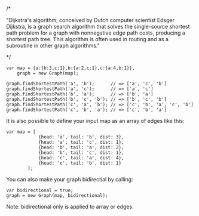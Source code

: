 /*

"Dijkstra's algorithm, conceived by Dutch computer scientist Edsger Dijkstra, is a graph search algorithm that solves the single-source shortest path problem for a graph with nonnegative edge path costs, producing a shortest path tree. This algorithm is often used in routing and as a subroutine in other graph algorithms."

*/

```
var map = {a:{b:3,c:1},b:{a:2,c:1},c:{a:4,b:1}},
    graph = new Graph(map);

graph.findShortestPath('a', 'b');      // => ['a', 'c', 'b']
graph.findShortestPath('a', 'c');      // => ['a', 'c']
graph.findShortestPath('b', 'a');      // => ['b', 'a']
graph.findShortestPath('b', 'c', 'b'); // => ['b', 'c', 'b']
graph.findShortestPath('c', 'a', 'b'); // => ['c', 'b', 'a', 'c', 'b']
graph.findShortestPath('c', 'b', 'a'); // => ['c', 'b', 'a']
```

It is also possible to define your input map as an array of edges like this:

```
var map = [
            {head: 'a', tail: 'b', dist: 3},
            {head: 'a', tail: 'c', dist: 1},
            {head: 'b', tail: 'a', dist: 2},
            {head: 'b', tail: 'c', dist: 1},
            {head: 'c', tail: 'a', dist: 4},
            {head: 'c', tail: 'b', dist: 1}
        ];
```    

You can also make your graph bidirectial by calling:

```
var bidirectional = true;
graph = new Graph(map, bidirectional);
```

Note: bidirectional only is applied to array or edges.
